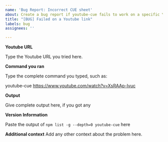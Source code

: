 ```yaml
---
name: 'Bug Report: Incorrect CUE sheet'
about: Create a bug report if youtube-cue fails to work on a specific Youtube Video
title: "[BUG] Failed on a Youtube link"
labels: bug
assignees: ''

---
```


**Youtube URL**

Type the Youtube URL you tried here.

**Command you ran**

Type the complete command you typed, such as:

youtube-cue https://www.youtube.com/watch?v=XsRAAp-Ivuc

**Output**

Give complete output here, if you got any

**Version Information**

Paste the output of `npm list -g --depth=0 youtube-cue` here

**Additional context**
Add any other context about the problem here.
